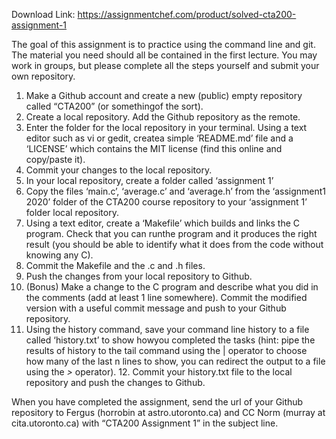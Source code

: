Download Link: https://assignmentchef.com/product/solved-cta200-assignment-1
<br>






The goal of this assignment is to practice using the command line and git. The material you need should all be contained in the first lecture. You may work in groups, but please complete all the steps yourself and submit your own repository.

<ol>

 <li>Make a Github account and create a new (public) empty repository called “CTA200” (or somethingof the sort).</li>

 <li>Create a local repository. Add the Github repository as the remote.</li>

 <li>Enter the folder for the local repository in your terminal. Using a text editor such as vi or gedit, createa simple ‘README.md’ file and a ‘LICENSE’ which contains the MIT license (find this online and copy/paste it).</li>

 <li>Commit your changes to the local repository.</li>

 <li>In your local repository, create a folder called ‘assignment 1’</li>

 <li>Copy the files ‘main.c’, ‘average.c’ and ‘average.h’ from the ‘assignment1 2020’ folder of the CTA200 course repository to your ‘assignment 1’ folder local repository.</li>

 <li>Using a text editor, create a ‘Makefile’ which builds and links the C program. Check that you can runthe program and it produces the right result (you should be able to identify what it does from the code without knowing any C).</li>

 <li>Commit the Makefile and the .c and .h files.</li>

 <li>Push the changes from your local repository to Github.</li>

 <li>(Bonus) Make a change to the C program and describe what you did in the comments (add at least 1 line somewhere). Commit the modified version with a useful commit message and push to your Github repository.</li>

 <li>Using the history command, save your command line history to a file called ‘history.txt’ to show howyou completed the tasks (hint: pipe the results of history to the tail command using the | operator to choose how many of the last n lines to show, you can redirect the output to a file using the <em>&gt; </em>operator). 12. Commit your history.txt file to the local repository and push the changes to Github.</li>

</ol>

When you have completed the assignment, send the url of your Github repository to Fergus (horrobin at astro.utoronto.ca) and CC Norm (murray at cita.utoronto.ca) with “CTA200 Assignment 1” in the subject line.



